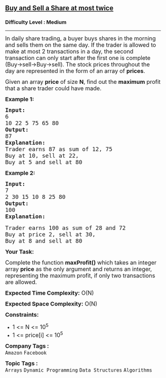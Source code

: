 <h2><a href="https://practice.geeksforgeeks.org/problems/buy-and-sell-a-share-at-most-twice/1?utm_source=youtube&utm_medium=collab_striver_ytdescription&utm_campaign=buy-and-sell-a-share-at-most-twice">Buy and Sell a Share at most twice</a></h2><h3>Difficulty Level : Medium</h3><hr><div class="problems_problem_content__Xm_eO"><p><span style="font-size:18px">In daily share trading, a buyer buys shares in the morning and sells them on the same day. If the trader is allowed to make at most 2 transactions in a day, the second transaction can only start after the first one is complete (Buy-&gt;sell-&gt;Buy-&gt;sell). The stock prices throughout the day are represented&nbsp;in the form of&nbsp;an array of&nbsp;<strong>prices</strong>.&nbsp;</span></p>

<p><span style="font-size:18px">Given an array <strong>price</strong> of size <strong>N</strong>, find out the <strong>maximum</strong> profit that a share trader could have made.</span></p>

<p><strong><span style="font-size:18px">Example 1:</span></strong></p>

<pre><span style="font-size:18px"><strong>Input:</strong>
6
10 22 5 75 65 80
<strong>Output:</strong>
87
<strong>Explanation:</strong>
Trader earns 87 as sum of 12, 75&nbsp;
Buy at 10, sell at 22,&nbsp;
Buy at 5 and sell at 80</span></pre>

<p><strong><span style="font-size:18px">Example 2:</span></strong></p>

<pre><span style="font-size:18px"><strong>Input:</strong></span>
<span style="font-size:18px">7
2 30 15 10 8 25 80
<strong>Output:</strong></span>
<span style="font-size:18px">100</span>
<span style="font-size:18px"><strong>Explanation:</strong></span>

<span style="font-size:18px">Trader earns 100 as sum of 28 and 72
Buy at price 2, sell at 30,
Buy at 8 and sell at 80</span></pre>

<p><strong><span style="font-size:18px">Your Task:</span></strong></p>

<p><span style="font-size:18px">Complete the function <strong>maxProfit()</strong> which takes an integer array <strong>price</strong> as the only argument and returns an integer, representing the maximum profit, if only two transactions are allowed.</span></p>

<p><span style="font-size:18px"><strong>Expected Time Complexity:</strong> O(N)</span></p>

<p><span style="font-size:18px"><strong>Expected Space Complexity:</strong> O(N)</span></p>

<p><span style="font-size:18px"><strong>Constraints:</strong></span></p>

<ul>
	<li><span style="font-size:18px">1 &lt;= N &lt;= 10<sup>5</sup></span></li>
	<li><span style="font-size:18px">1 &lt;= price[i] &lt;= 10<sup>5</sup></span></li>
</ul>
</div><p><span style=font-size:18px><strong>Company Tags : </strong><br><code>Amazon</code>&nbsp;<code>Facebook</code>&nbsp;<br><p><span style=font-size:18px><strong>Topic Tags : </strong><br><code>Arrays</code>&nbsp;<code>Dynamic Programming</code>&nbsp;<code>Data Structures</code>&nbsp;<code>Algorithms</code>&nbsp;